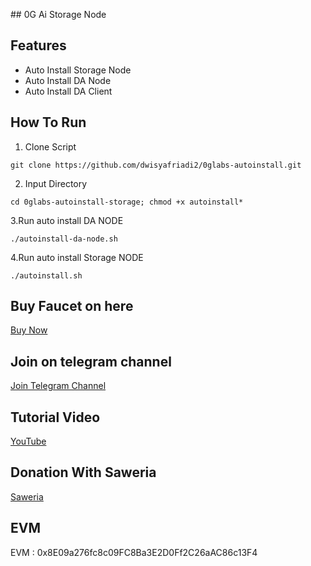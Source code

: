 ﻿﻿## 0G Ai Storage Node
## Features

- Auto Install Storage Node
- Auto Install DA Node
- Auto Install DA Client


## How To Run
1. Clone Script
```
git clone https://github.com/dwisyafriadi2/0glabs-autoinstall.git
```
2. Input Directory
```
cd 0glabs-autoinstall-storage; chmod +x autoinstall*
```
3.Run auto install DA NODE
```
./autoinstall-da-node.sh
```

4.Run auto install Storage NODE
```
./autoinstall.sh
```

## Buy Faucet on here
[Buy Now](https://t.me/ecerankriptobot)


## Join on telegram channel
[Join Telegram Channel](https://t.me/dasarpemulung)

## Tutorial Video
[YouTube](https://www.youtube.com/@dasarpemulung)

## Donation With Saweria
[Saweria](https://saweria.co/mdwi)

## EVM
EVM : 0x8E09a276fc8c09FC8Ba3E2D0Ff2C26aAC86c13F4


